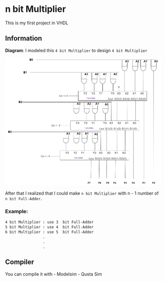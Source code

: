 # n bit Multiplier
This is my first project in VHDL
## Information
**Diagram**: 
I modeled this `4 bit Multiplier` to design `4 bit Multiplier`

![Diagram](./Picture/4_bit_Multiplier%20(1).jpg)

After that I realized that I could make `n bit Multiplier` with n - 1 number of `n bit Full-Adder`.

### Example: 
```text
4 bit Multiplier : use 3  bit Full-Adder
5 bit Multiplier : use 4  bit Full-Adder
6 bit Multiplier : use 5  bit Full-Adder
                 .
                 .
                 .
```
## Compiler
You can compile it with - Modelsim - Qusta Sim